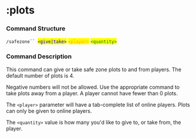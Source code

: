 # :plots

### Command Structure

`/safezone`` `<mark style="color:blue;">`<give|take>`</mark> <mark style="color:orange;">`<player>`</mark> <mark style="color:green;">`<quantity>`</mark>

### Command Description

This command can give or take safe zone plots to and from players. The default number of plots is 4.

Negative numbers will not be allowed. Use the appropriate command to take plots away from a player. A player cannot have fewer than 0 plots.

The `<player>` parameter will have a tab-complete list of online players. Plots can only be given to online players.

The `<quantity>` value is how many you'd like to give to, or take from, the player.
